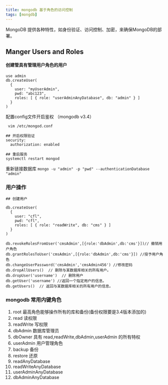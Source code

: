 ```yaml
---
title: mongodb 基于角色的访问控制 
tags: [mongdb]
---
```


MongoDB 提供各种特性，如身份验证、访问控制、加密，来确保MongoDB的部署。

## Manger Users and Roles

#### 创建管具有管理用户角色的用户

```
use admin
db.createUser(
  {
    user: "myUserAdmin",
    pwd: "abc123",
    roles: [ { role: "userAdminAnyDatabase", db: "admin" } ]
  }
)

```


配置config文件开启鉴权 （mongodb v3.4）

```
 vim /etc/mongod.conf 

## 开启权限验证
security:
  authorization: enabled

## 重启服务
systemctl restart mongod

```

重新链接数据库 `mongo -u "admin" -p "pwd" --authenticationDatabase "admin" `


### 用户操作

```
## 创建用户

db.createUser(
  {
    user: "cfl",
    pwd: "cfl",
    roles: [ { role: "readWrite", db: "cms" } ]
  }
)

db.revokeRolesFromUser('cmsAdmin',[{role:'dbAdmin',db:'cms'}])// 撤销用户角色
db.grantRolesToUser('cmsAdmin',[{role:'dbAdmin',db:'cms'}]) //授予用户角色
db.changeUserPassword('cmsAdmin','cmsAdmin456') //修改密码
db.dropAllUsers()  // 删除与某数据库相关的所有用户。
db.dropUser('username')  // 删除用户
db.getUser('username') //返回一个指定用户的信息。
db.getUsers()  // 返回与某数据库相关的所有用户的信息。

```


### mongodb 常用内键角色

1. root 最高角色能够操作所有的库和备份(备份权限要是3.4版本添加的)
2. read  读权限
3. readWrite  写权限
4. dbAdmin  数据库管理员
5. dbOwner 具有 read,readWrite,dbAdmin,userAdmin 的所有特权
6. userAdmin  用户管理角色
7. backup   备份
8. restore  还原
9. readAnyDatabase
10. readWriteAnyDatabase
11. userAdminAnyDatabase
12. dbAdminAnyDatabase
